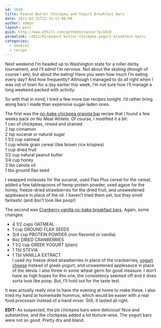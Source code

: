 ```yaml
---
id: 1610
title: Peanut Butter Chickpea and Yogurt Breakfast Bars
date: 2011-02-25T22:33:11-06:00
author: admin
layout: post
guid: http://www.afhill.com/gothedistance/?p=1610
permalink: /2011/02/peanut-butter-chickpea-yogurt-breakfast-bars/
categories:
  - General
  - recipe
---
```

Next weekend I&#8217;m headed up to Washington state for a roller derby tournament, and I&#8217;ll admit I&#8217;m nervous. Not about the skating (though of course I am), but about the eating! Have you seen how much I&#8217;m eating every day? And how frequently? Although I managed to do all right when I was out of town for a day earlier this week, I&#8217;m not sure how I&#8217;ll manage a long weekend packed with activity. 

So with that in mind, I tried a few more bar recipes tonight. I&#8217;d rather bring along bars I made than expensive sugar-laden ones. 

The first was the [no-bake chickpea granola bar](http://www.nomeatathlete.com/homemade-granola-bars/) recipe that I found a few weeks back on No Meat Athlete. Of course, I modified it a bit:  
1 can of chickpeas, rinsed and drained  
2 tsp cinnamon  
2 tsp sucanat or natural sugar  
1 1/2 cup oatmeal  
1 cup whole grain cereal (like brown rice krispies)  
1 cup dried fruit  
1/2 cup natural peanut butter  
1/4 cup honey  
3 tbs canola oil  
1 tbs ground flax seed

I swapped molasses for the sucanat, used Flax Plus cereal for the cereal, added a few tablespoons of hemp protein powder, used agave for the honey, freeze-dried strawberries for the dried fruit, and unsweetened applesauce in place of the oil. I haven&#8217;t tried them yet, but they smell fantastic (and don&#8217;t look like poop!)

The second was [Cranberry vanilla no-bake breakfast bars](http://www.eatcleandiet.com/the_kitchen_table/recipe/recipe.aspx?id=1132). Again, some changes:  
* 4 1/2 cups OATMEAL  
* 1 cup GROUND FLAX SEEDS  
* 3/4 cup PROTEIN POWDER (non flavored or vanilla)  
* 6oz DRIED CRANBERRIES  
* 1 1/2 cup GREEK YOGURT (plain)  
* 1 Tbl STEVIA  
* 1 Tbl VANILLA EXTRACT  
I used my freeze dried strawberries in place of the cranberries, [yogurt cheese](http://www.eatcleandiet.com/food_and_recipes/clean_recipe/yogurt_cheese.aspx) instead of greek yogurt, and unsweetened applesauce in place of the stevia. I also threw in some wheat germ for good measure. I don&#8217;t have as high hopes for this one, the consistency seemed off and it does sorta look like poop. But, I&#8217;ll hold out for the taste test.

It was actually really nice to have the evening at home to make these. I also tried my hand at homemade hummus, which would be easier with a real food processor instead of a hand mixer. Still, it tasted all right. 

**EDIT:** As suspected, the pb chickpea bars were delicious! Nice and substantive, and the chickpeas added a lot texture-wise. The yogurt bars were not so good. Pretty dry and bland.